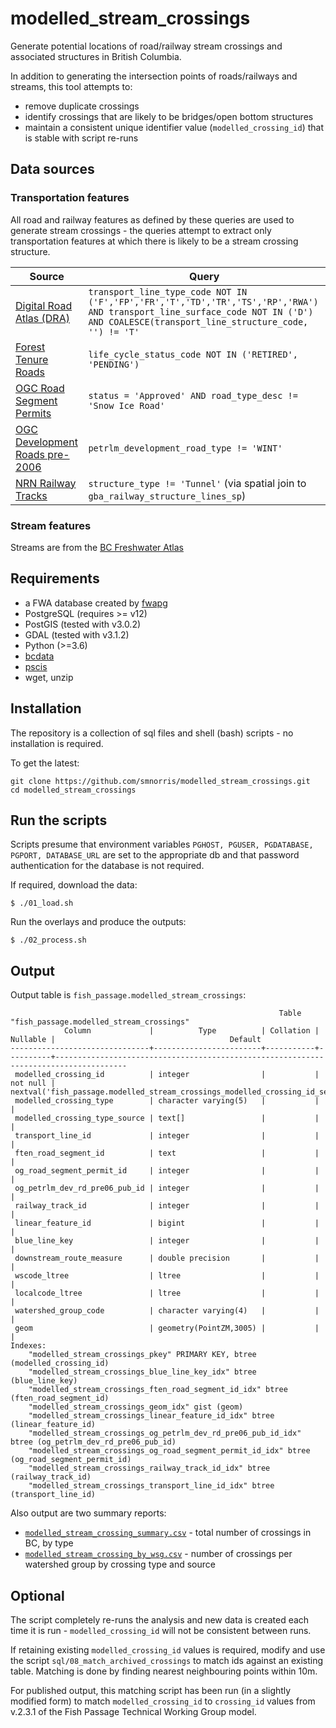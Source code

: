 # modelled_stream_crossings

Generate potential locations of road/railway stream crossings and associated structures in British Columbia.

In addition to generating the intersection points of roads/railways and streams, this tool attempts to:

- remove duplicate crossings
- identify crossings that are likely to be bridges/open bottom structures
- maintain a consistent unique identifier value (`modelled_crossing_id`) that is stable with script re-runs

## Data sources

### Transportation features

All road and railway features as defined by these queries are used to generate stream crossings - the queries attempt to extract only transportation features at which there is likely to be a stream crossing structure.

| Source         | Query |
| ------------- | ------------- |
| [Digital Road Atlas (DRA)](https://catalogue.data.gov.bc.ca/dataset/digital-road-atlas-dra-master-partially-attributed-roads)  | `transport_line_type_code NOT IN ('F','FP','FR','T','TD','TR','TS','RP','RWA') AND transport_line_surface_code NOT IN ('D') AND COALESCE(transport_line_structure_code, '') != 'T' ` |
| [Forest Tenure Roads](https://catalogue.data.gov.bc.ca/dataset/forest-tenure-road-section-lines)  | `life_cycle_status_code NOT IN ('RETIRED', 'PENDING')` |
| [OGC Road Segment Permits](https://catalogue.data.gov.bc.ca/dataset/oil-and-gas-commission-road-segment-permits)  | `status = 'Approved' AND road_type_desc != 'Snow Ice Road'` |
| [OGC Development Roads pre-2006](https://catalogue.data.gov.bc.ca/dataset/ogc-petroleum-development-roads-pre-2006-public-version) | `petrlm_development_road_type != 'WINT'` |
| [NRN Railway Tracks](https://catalogue.data.gov.bc.ca/dataset/railway-track-line)  | `structure_type != 'Tunnel'` (via spatial join to `gba_railway_structure_lines_sp`) |

### Stream features

Streams are from the [BC Freshwater Atlas](https://catalogue.data.gov.bc.ca/dataset/freshwater-atlas-stream-network)

## Requirements

- a FWA database created by [fwapg](https://github.com/smnorris/fwapg)
- PostgreSQL (requires >= v12)
- PostGIS (tested with v3.0.2)
- GDAL (tested with v3.1.2)
- Python (>=3.6)
- [bcdata](https://github.com/smnorris/bcdata)
- [pscis](https://github.com/smnorris/pscis)
- wget, unzip


## Installation

The repository is a collection of sql files and shell (bash) scripts - no installation is required.

To get the latest:

    git clone https://github.com/smnorris/modelled_stream_crossings.git
    cd modelled_stream_crossings


## Run the scripts

Scripts presume that environment variables `PGHOST, PGUSER, PGDATABASE, PGPORT, DATABASE_URL` are set to the appropriate db and that password authentication for the database is not required.

If required, download the data:

```
$ ./01_load.sh
```

Run the overlays and produce the outputs:
```
$ ./02_process.sh
```

## Output

Output table is `fish_passage.modelled_stream_crossings`:

```
                                                            Table "fish_passage.modelled_stream_crossings"
            Column             |          Type          | Collation | Nullable |                                       Default
-------------------------------+------------------------+-----------+----------+--------------------------------------------------------------------------------------
 modelled_crossing_id          | integer                |           | not null | nextval('fish_passage.modelled_stream_crossings_modelled_crossing_id_seq'::regclass)
 modelled_crossing_type        | character varying(5)   |           |          |
 modelled_crossing_type_source | text[]                 |           |          |
 transport_line_id             | integer                |           |          |
 ften_road_segment_id          | text                   |           |          |
 og_road_segment_permit_id     | integer                |           |          |
 og_petrlm_dev_rd_pre06_pub_id | integer                |           |          |
 railway_track_id              | integer                |           |          |
 linear_feature_id             | bigint                 |           |          |
 blue_line_key                 | integer                |           |          |
 downstream_route_measure      | double precision       |           |          |
 wscode_ltree                  | ltree                  |           |          |
 localcode_ltree               | ltree                  |           |          |
 watershed_group_code          | character varying(4)   |           |          |
 geom                          | geometry(PointZM,3005) |           |          |
Indexes:
    "modelled_stream_crossings_pkey" PRIMARY KEY, btree (modelled_crossing_id)
    "modelled_stream_crossings_blue_line_key_idx" btree (blue_line_key)
    "modelled_stream_crossings_ften_road_segment_id_idx" btree (ften_road_segment_id)
    "modelled_stream_crossings_geom_idx" gist (geom)
    "modelled_stream_crossings_linear_feature_id_idx" btree (linear_feature_id)
    "modelled_stream_crossings_og_petrlm_dev_rd_pre06_pub_id_idx" btree (og_petrlm_dev_rd_pre06_pub_id)
    "modelled_stream_crossings_og_road_segment_permit_id_idx" btree (og_road_segment_permit_id)
    "modelled_stream_crossings_railway_track_id_idx" btree (railway_track_id)
    "modelled_stream_crossings_transport_line_id_idx" btree (transport_line_id)
```

Also output are two summary reports:

- [`modelled_stream_crossing_summary.csv`](reports/modelled_stream_crossing_summary.csv) - total number of crossings in BC, by type
- [`modelled_stream_crossing_by_wsg.csv`](reports/modelled_stream_crossing_by_wsg.csv) - number of crossings per watershed group by crossing type and source

## Optional

The script completely re-runs the analysis and new data is created each time it is run - `modelled_crossing_id` will not be consistent between runs.

If retaining existing `modelled_crossing_id` values is required, modify and use the script `sql/08_match_archived_crossings` to match ids against an existing table. Matching is done by finding nearest neighbouring points within 10m.

For published output, this matching script has been run (in a slightly modified form) to match `modelled_crossing_id` to `crossing_id` values from v.2.3.1 of the Fish Passage Technical Working Group model.